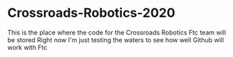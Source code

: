 # Crossroads-Robotics-2020
This is the place where the code for the Crossroads Robotics Ftc team will be stored
  Right now I'm just testing the waters to see how well Github will work with Ftc
